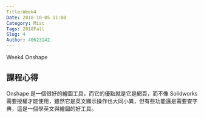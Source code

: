 ```yaml
---
Title:Week4
Date: 2018-10-05 11:00
Category: Misc
Tags: 2018Fall
Slug: 4
Author: 40623142
---
```


Week4 Onshape

<!-- PELICAN_END_SUMMARY -->

課程心得
--

 Onshape 是一個很好的繪圖工具，而它的優點就是它是網頁，而不像 Solidworks 需要授權才能使用，雖然它是英文顯示操作也大同小異，但有些功能還是需要查字典，這是一個學英文與繪圖的好工具。

